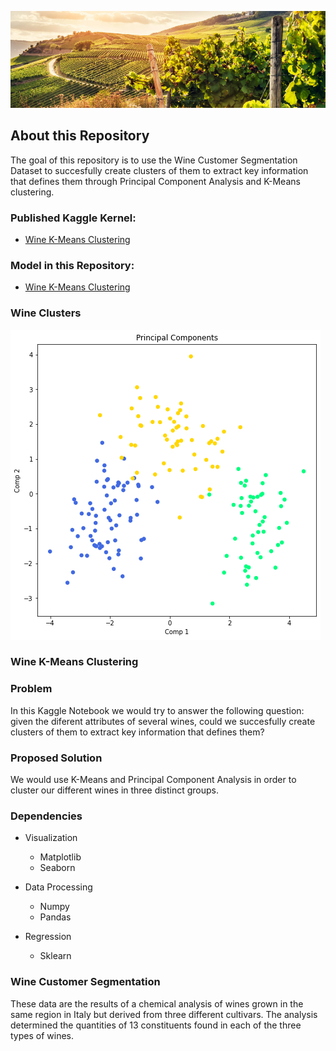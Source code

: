 ![](https://raw.githubusercontent.com/jorgerodriguezm/WineK-MeansClustering/main/Assets/wineryBanner.jpg)

## About this Repository

The goal of this repository is to use the Wine Customer Segmentation Dataset to succesfully create clusters of them to extract key information that defines them through Principal Component Analysis and K-Means clustering.

### Published Kaggle Kernel:

- [Wine K-Means Clustering](https://www.kaggle.com/jorgerodriguezm/wine-k-means-clustering)

### Model in this Repository:

- [Wine K-Means Clustering](https://github.com/jorgerodriguezm/WineK-MeansClustering/blob/main/Model/wine-k-means-clustering.ipynb)

### Wine Clusters

![](https://raw.githubusercontent.com/jorgerodriguezm/WineK-MeansClustering/main/Assets/clusters.png)

### Wine K-Means Clustering

### Problem

In this Kaggle Notebook we would try to answer the following question: given the diferent attributes of several wines, could we succesfully create clusters of them to extract key information that defines them?

### Proposed Solution

We would use K-Means and Principal Component Analysis in order to cluster our different wines in three distinct groups.

### Dependencies

- Visualization
  - Matplotlib
  - Seaborn
- Data Processing
  - Numpy
  - Pandas
- Regression

  - Sklearn

### Wine Customer Segmentation

These data are the results of a chemical analysis of wines grown in the same region in Italy but derived from three different cultivars. The analysis determined the quantities of 13 constituents found in each of the three types of wines.
